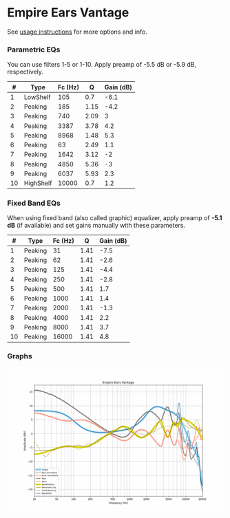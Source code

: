 # Empire Ears Vantage
See [usage instructions](https://github.com/jaakkopasanen/AutoEq#usage) for more options and info.

### Parametric EQs
You can use filters 1-5 or 1-10. Apply preamp of -5.5 dB or -5.9 dB, respectively.

|   # | Type      |   Fc (Hz) |    Q |   Gain (dB) |
|-----|-----------|-----------|------|-------------|
|   1 | LowShelf  |       105 | 0.7  |        -6.1 |
|   2 | Peaking   |       185 | 1.15 |        -4.2 |
|   3 | Peaking   |       740 | 2.09 |         3   |
|   4 | Peaking   |      3387 | 3.78 |         4.2 |
|   5 | Peaking   |      8968 | 1.48 |         5.3 |
|   6 | Peaking   |        63 | 2.49 |         1.1 |
|   7 | Peaking   |      1642 | 3.12 |        -2   |
|   8 | Peaking   |      4850 | 5.36 |        -3   |
|   9 | Peaking   |      6037 | 5.93 |         2.3 |
|  10 | HighShelf |     10000 | 0.7  |         1.2 |

### Fixed Band EQs
When using fixed band (also called graphic) equalizer, apply preamp of **-5.1 dB** (if available) and set gains manually with these parameters.

|   # | Type    |   Fc (Hz) |    Q |   Gain (dB) |
|-----|---------|-----------|------|-------------|
|   1 | Peaking |        31 | 1.41 |        -7.5 |
|   2 | Peaking |        62 | 1.41 |        -2.6 |
|   3 | Peaking |       125 | 1.41 |        -4.4 |
|   4 | Peaking |       250 | 1.41 |        -2.8 |
|   5 | Peaking |       500 | 1.41 |         1.7 |
|   6 | Peaking |      1000 | 1.41 |         1.4 |
|   7 | Peaking |      2000 | 1.41 |        -1.3 |
|   8 | Peaking |      4000 | 1.41 |         2.2 |
|   9 | Peaking |      8000 | 1.41 |         3.7 |
|  10 | Peaking |     16000 | 1.41 |         4.8 |

### Graphs
![](./Empire%20Ears%20Vantage.png)
